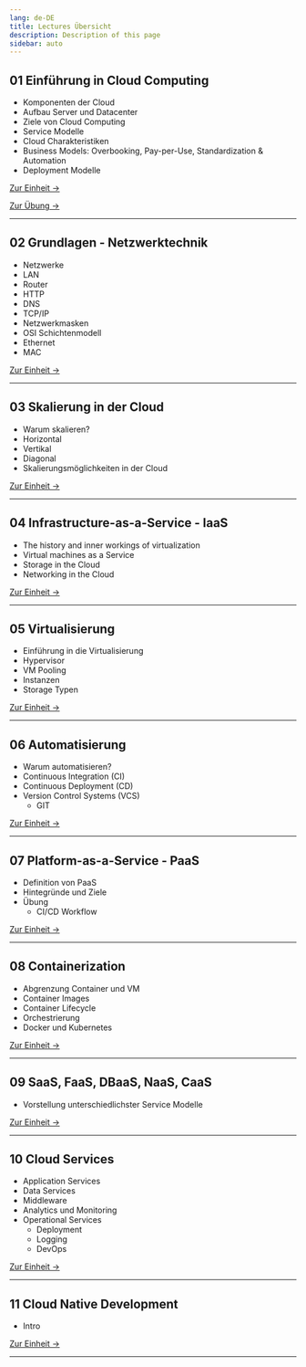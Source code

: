 ```yaml
---
lang: de-DE
title: Lectures Übersicht
description: Description of this page
sidebar: auto
---
```


## 01 Einführung in Cloud Computing<Badge text="neu" />

- Komponenten der Cloud
- Aufbau Server und Datacenter
- Ziele von Cloud Computing
- Service Modelle
- Cloud Charakteristiken
- Business Models: Overbooking, Pay-per-Use, Standardization & Automation
- Deployment Modelle

<p>
<a href="/CloudComputingCWA2021/lectures/intro-cloud/" class="nav-link action-button">
  Zur Einheit →
</a>
</p>

<p>
<a href="/CloudComputingCWA2021/exercises/01-cloud-intro/" class="nav-link action-button">
  Zur Übung →
</a>
</p>

---

## 02 Grundlagen - Netzwerktechnik

- Netzwerke
- LAN
- Router
- HTTP
- DNS
- TCP/IP
- Netzwerkmasken
- OSI Schichtenmodell
- Ethernet
- MAC

<p>
<a href="/lectures/intro-cloud1/" class="nav-link action-button">
  Zur Einheit →
</a>
</p>

---

## 03 Skalierung in der Cloud

- Warum skalieren?
- Horizontal
- Vertikal
- Diagonal
- Skalierungsmöglichkeiten in der Cloud

<p>
<a href="/lectures/intro-cloud1/" class="nav-link action-button">
  Zur Einheit →
</a>
</p>

---
## 04 Infrastructure-as-a-Service - IaaS

- The history and inner workings of virtualization
- Virtual machines as a Service
- Storage in the Cloud
- Networking in the Cloud

<p>
<a href="/lectures/intro-cloud1/" class="nav-link action-button">
  Zur Einheit →
</a>
</p>

---

## 05 Virtualisierung

- Einführung in die Virtualisierung
- Hypervisor
- VM Pooling
- Instanzen
- Storage Typen

<p>
<a href="/lectures/intro-cloud1/" class="nav-link action-button">
  Zur Einheit →
</a>
</p>

---

## 06 Automatisierung

- Warum automatisieren?
- Continuous Integration (CI)
- Continuous Deployment (CD)
- Version Control Systems (VCS)
  - GIT

<p>
<a href="/lectures/intro-cloud1/" class="nav-link action-button">
  Zur Einheit →
</a>
</p>

---

## 07 Platform-as-a-Service - PaaS

- Definition von PaaS
- Hintegründe und Ziele
- Übung
  - CI/CD Workflow

<p>
<a href="/lectures/intro-cloud1/" class="nav-link action-button">
  Zur Einheit →
</a>
</p>

---

## 08 Containerization

- Abgrenzung Container und VM
- Container Images
- Container Lifecycle
- Orchestrierung
- Docker und Kubernetes

<p>
<a href="/lectures/intro-cloud1/" class="nav-link action-button">
  Zur Einheit →
</a>
</p>

---

## 09 SaaS, FaaS, DBaaS, NaaS, CaaS

- Vorstellung unterschiedlichster Service Modelle

<p>
<a href="/lectures/intro-cloud1/" class="nav-link action-button">
  Zur Einheit →
</a>
</p>

---

## 10 Cloud Services

- Application Services
- Data Services
- Middleware
- Analytics und Monitoring
- Operational Services
  - Deployment
  - Logging
  - DevOps

<p>
<a href="/lectures/intro-cloud1/" class="nav-link action-button">
  Zur Einheit →
</a>
</p>

---

## 11 Cloud Native Development

- Intro

<p>
<a href="/lectures/intro-cloud1/" class="nav-link action-button">
  Zur Einheit →
</a>
</p>

---